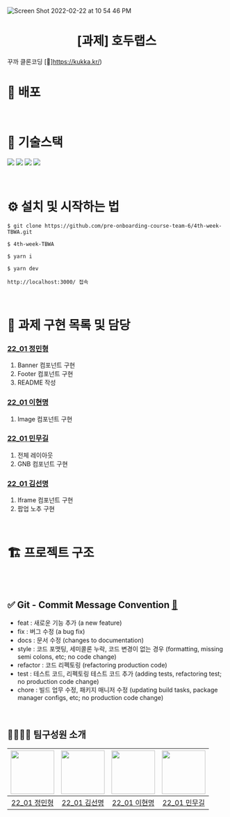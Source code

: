 ![Screen Shot 2022-02-22 at 10 54 46 PM](https://user-images.githubusercontent.com/24728385/155146441-1219b9c8-48f4-4b48-b497-b8baac4b9620.png)

<h1 align="middle">[과제] 호두랩스</h1>

꾸까 클론코딩 [🔗]https://kukka.kr/)
<br/>

# 🔗 배포
<!--
https://relaxed-dubinsky-c161e9.netlify.app

[![Netlify Status](https://api.netlify.com/api/v1/badges/4cdb7c60-5f99-420f-9f10-5420389e3332/deploy-status)](https://app.netlify.com/sites/relaxed-dubinsky-c161e9/deploys)
-->

<br/>

# 📱 기술스택
  <img src="https://img.shields.io/badge/html5-E34F26?style=for-the-badge&logo=html5&logoColor=white"> <img src="https://img.shields.io/badge/css-1572B6?style=for-the-badge&logo=css3&logoColor=white"> 
  <img src="https://img.shields.io/badge/javascript-F7DF1E?style=for-the-badge&logo=javascript&logoColor=black">   <img src="https://img.shields.io/badge/bootstrap-7952B3?style=for-the-badge&logo=bootstrap&logoColor=white">



<br/>

# ⚙️ 설치 및 시작하는 법

```
$ git clone https://github.com/pre-onboarding-course-team-6/4th-week-TBWA.git

$ 4th-week-TBWA

$ yarn i

$ yarn dev

http://localhost:3000/ 접속
```

<br/>

# 🏹 과제 구현 목록 및 담당

### [22_01 정민형](https://github.com/minbr0ther)

1. Banner 컴포넌트 구현
2. Footer 컴포넌트 구현
3. README 작성

### [22_01 이현명](https://github.com/wiseeee)

1. Image 컴포넌트 구현

### [22_01 민무길](https://github.com/gilmujjang)

1. 전체 레이아웃
2. GNB 컴포넌트 구현

### [22_01 김선명](https://github.com/BGM-109)

1. Iframe 컴포넌트 구현
2. 팝업 노추 구현

<br/>

# 🏗 프로젝트 구조

```

```
<br/>

## ✅ Git - Commit Message Convention [🔗](https://webruden.tistory.com/486)

- feat : 새로운 기능 추가 (a new feature)
- fix : 버그 수정 (a bug fix)
- docs : 문서 수정 (changes to documentation)
- style : 코드 포맷팅, 세미콜론 누락, 코드 변경이 없는 경우 (formatting, missing semi colons, etc; no code change)
- refactor : 코드 리펙토링 (refactoring production code)
- test : 테스트 코드, 리펙토링 테스트 코드 추가 (adding tests, refactoring test; no production code change)
- chore : 빌드 업무 수정, 패키지 매니저 수정 (updating build tasks, package manager configs, etc; no production code change)
<br/>


## 👨‍👨‍👦‍👦 팀구성원 소개

| [<img src="https://github.com/minbr0ther.png" width="100px">](https://github.com/minbr0ther) | [<img src="https://github.com/BGM-109.png" width="100px">](https://github.com/BGM-109) | [<img src="https://github.com/wiseeee.png" width="100px">](https://github.com/wiseeee) | [<img src="https://github.com/gilmujjang.png" width="100px">](https://github.com/gilmujjang) |
| :------------------------------------------------------------------------------------------: | :------------------------------------------------------------------------------------: | :------------------------------------------------------------------------------------: | :------------------------------------------------------------------------------------------: |
|                        [22_01 정민형](https://github.com/minbr0ther)                         |                       [22_01 김선명](https://github.com/BGM-109)                       |                       [22_01 이현명](https://github.com/wiseeee)                       |                        [22_01 민무길](https://github.com/gilmujjang)                         |
